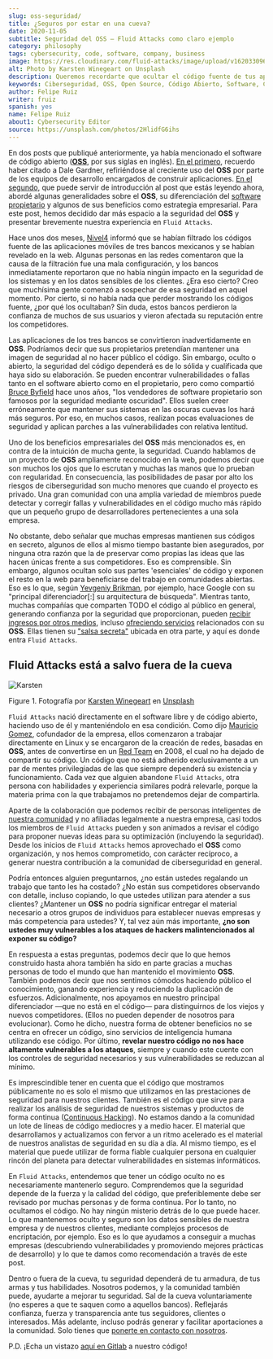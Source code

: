 ```yaml
---
slug: oss-seguridad/
title: ¿Seguros por estar en una cueva?
date: 2020-11-05
subtitle: Seguridad del OSS — Fluid Attacks como claro ejemplo
category: philosophy
tags: cybersecurity, code, software, company, business
image: https://res.cloudinary.com/fluid-attacks/image/upload/v1620330967/blog/oss-seguridad/cover_mpada0.webp
alt: Photo by Karsten Winegeart on Unsplash
description: Queremos recordarte que ocultar el código fuente de tus apps a menudo puede proporcionarte una ilusión de seguridad y que el OSS es una valiosa alternativa.
keywords: Ciberseguridad, OSS, Open Source, Código Abierto, Software, Compañía, Ethical Hacking, Pentesting
author: Felipe Ruiz
writer: fruiz
spanish: yes
name: Felipe Ruiz
about1: Cybersecurity Editor
source: https://unsplash.com/photos/2HlidfG6ihs
---
```


En dos posts que publiqué anteriormente, ya había mencionado el software
de código abierto
([**OSS**](https://en.wikipedia.org/wiki/Open-source_software), por sus
siglas en inglés). [En el primero](../vulns-triage-synopsys/), recuerdo
haber citado a Dale Gardner, refiriéndose al creciente uso del **OSS**
por parte de los equipos de desarrollo encargados de construir
aplicaciones. [En el segundo](../look-inside-oss/), que puede servir de
introducción al post que estás leyendo ahora, abordé algunas
generalidades sobre el **OSS**, su diferenciación del [software
propietario](https://es.wikipedia.org/wiki/Software_propietario) y
algunos de sus beneficios como estrategia empresarial. Para este post,
hemos decidido dar más espacio a la seguridad del **OSS** y presentar
brevemente nuestra experiencia en `Fluid Attacks`.

Hace unos dos meses,
[Nivel4](https://blog.nivel4.com/noticias/filtracion-revela-el-codigo-fuente-de-tres-bancos-en-mexico/)
informó que se habían filtrado los códigos fuente de las aplicaciones
móviles de tres bancos mexicanos y se habían revelado en la web.
Algunas personas en las redes comentaron que la causa de la filtración
fue una mala configuración, y los bancos inmediatamente reportaron que
no había ningún impacto en la seguridad de los sistemas y en los datos
sensibles de los clientes. ¿Era eso cierto? Creo que muchísima gente
comenzó a sospechar de esa seguridad en aquel momento. Por cierto, si no
había nada que perder mostrando los códigos fuente, ¿por qué los
ocultaban? Sin duda, estos bancos perdieron la confianza de muchos de
sus usuarios y vieron afectada su reputación entre los competidores.

Las aplicaciones de los tres bancos se convirtieron inadvertidamente en
**OSS**. Podríamos decir que sus propietarios pretendían mantener una
imagen de seguridad al no hacer público el código. Sin embargo, oculto o
abierto, la seguridad del código dependerá es de lo sólida y cualificada
que haya sido su elaboración. Se pueden encontrar vulnerabilidades o
fallas tanto en el software abierto como en el propietario, pero como
compartió [Bruce
Byfield](https://www.datamation.com/open-source/nine-reasons-for-using-open-source-software.html)
hace unos años, "los vendedores de software propietario son famosos por
la seguridad mediante oscuridad". Ellos suelen creer erróneamente que
mantener sus sistemas en las oscuras cuevas los hará más seguros. Por
eso, en muchos casos, realizan pocas evaluaciones de seguridad y aplican
parches a las vulnerabilidades con relativa lentitud.

Uno de los beneficios empresariales del **OSS** más mencionados es, en
contra de la intuición de mucha gente, la seguridad. Cuando hablamos de
un proyecto de **OSS** ampliamente reconocido en la web, podemos decir
que son muchos los ojos que lo escrutan y muchas las manos que lo
prueban con regularidad. En consecuencia, las posibilidades de pasar por
alto los riesgos de ciberseguridad son mucho menores que cuando el
proyecto es privado. Una gran comunidad con una amplia variedad de
miembros puede detectar y corregir fallas y vulnerabilidades en el
código mucho más rápido que un pequeño grupo de desarrolladores
pertenecientes a una sola empresa.

No obstante, debo señalar que muchas empresas mantienen sus códigos en
secreto, algunos de ellos al mismo tiempo bastante bien asegurados, por
ninguna otra razón que la de preservar como propias las ideas que las
hacen únicas frente a sus competidores. Eso es comprensible. Sin
embargo, algunos ocultan solo sus partes 'esenciales' de código y
exponen el resto en la web para beneficiarse del trabajo en comunidades
abiertas. Eso es lo que, según [Yevgeniy
Brikman](https://www.ycombinator.com/library/56-why-the-best-companies-and-developers-give-away-almost-everything-they-do),
por ejemplo, hace Google con su "principal diferenciador\[:\] su
arquitectura de búsqueda". Mientras tanto, muchas compañías que
comparten TODO el código al público en general, generando confianza por
la seguridad que proporcionan, pueden [recibir ingresos por otros
medios](https://www.sciencedirect.com/science/article/abs/pii/S026840121100123X?via%3Dihub),
incluso [ofreciendo servicios](https://lwn.net/Articles/786068/)
relacionados con su **OSS**. Ellas tienen su ["salsa
secreta"](https://www.ycombinator.com/library/56-why-the-best-companies-and-developers-give-away-almost-everything-they-do)
ubicada en otra parte, y aquí es donde entra `Fluid Attacks`.

## Fluid Attacks está a salvo fuera de la cueva

<div class="imgblock">

![Karsten](https://res.cloudinary.com/fluid-attacks/image/upload/v1620330967/blog/oss-seguridad/karsten_jryt90.webp)

<div class="title">

Figure 1. Fotografía por [Karsten Winegeart](https://unsplash.com/@karsten116)
en [Unsplash](https://unsplash.com/photos/v_OICS4SdEA)

</div>

</div>

`Fluid Attacks` nació directamente en el software libre
y de código abierto,
haciendo uso de él y manteniéndolo en esa condición.
Como dijo [Mauricio Gomez](https://www.linkedin.com/in/mgomezarango/en-us),
cofundador de la empresa,
ellos comenzaron a trabajar directamente en Linux
y se encargaron de la creación de redes,
basadas en **OSS**,
antes de convertirse en un [Red Team](../../solutions/red-teaming/)
en 2008,
el cual no ha dejado de compartir su código.
Un código que no está adherido
exclusivamente a un par de mentes privilegiadas
de las que siempre dependerá su existencia y funcionamiento.
Cada vez que alguien abandone `Fluid Attacks`,
otra persona con habilidades y experiencia similares podrá relevarle,
porque la materia prima con la que trabajamos
no pretendemos dejar de compartirla.

Aparte de la colaboración que podemos recibir de personas inteligentes
de [nuestra comunidad](https://docs.fluidattacks.com/) y no afiliadas
legalmente a nuestra empresa, casi todos los miembros de `Fluid Attacks`
pueden y son animados a revisar el código para proponer nuevas ideas
para su optimización (incluyendo la seguridad). Desde los inicios de
`Fluid Attacks` hemos aprovechado el **OSS** como organización, y nos
hemos comprometido, con carácter recíproco, a generar nuestra
contribución a la comunidad de ciberseguridad en general.

Podría entonces alguien preguntarnos, ¿no están ustedes regalando un
trabajo que tanto les ha costado? ¿No están sus competidores observando
con detalle, incluso copiando, lo que ustedes utilizan para atender a
sus clientes? ¿Mantener un **OSS** no podría significar entregar el
material necesario a otros grupos de individuos para establecer nuevas
empresas y más competencia para ustedes? Y, tal vez aún más importante,
**¿no son ustedes muy vulnerables a los ataques de hackers
malintencionados al exponer su código?**

En respuesta a estas preguntas, podemos decir que lo que hemos
construido hasta ahora también ha sido en parte gracias a muchas
personas de todo el mundo que han mantenido el movimiento **OSS**.
También podemos decir que nos sentimos cómodos haciendo público el
conocimiento, ganando experiencia y reduciendo la duplicación de
esfuerzos. Adicionalmente, nos apoyamos en nuestro principal
diferenciador —que no está en el código— para distinguirnos de los
viejos y nuevos competidores. (Ellos no pueden depender de nosotros para
evolucionar). Como he dicho, nuestra forma de obtener beneficios no se
centra en ofrecer un código, sino servicios de inteligencia humana
utilizando ese código. Por último, **revelar nuestro código no nos hace
altamente vulnerables a los ataques**, siempre y cuando este cuente con
los controles de seguridad necesarios y sus vulnerabilidades se reduzcan
al mínimo.

Es imprescindible tener en cuenta que el código que mostramos
públicamente no es solo el mismo que utilizamos en las prestaciones de
seguridad para nuestros clientes. También es el código que sirve para
realizar los análisis de seguridad de nuestros sistemas y productos de
forma continua ([Continuous
Hacking](../../services/continuous-hacking/)). No estamos dando a la
comunidad un lote de líneas de código mediocres y a medio hacer. El
material que desarrollamos y actualizamos con fervor a un ritmo
acelerado es el material de nuestros analistas de seguridad en su día a
día. Al mismo tiempo, es el material que puede utilizar de forma fiable
cualquier persona en cualquier rincón del planeta para detectar
vulnerabilidades en sistemas informáticos.

En `Fluid Attacks`, entendemos que tener un código oculto no es
necesariamente mantenerlo seguro. Comprendemos que la seguridad depende
de la fuerza y la calidad del código, que preferiblemente debe ser
revisado por muchas personas y de forma continua. Por lo tanto, no
ocultamos el código. No hay ningún misterio detrás de lo que puede
hacer. Lo que mantenemos oculto y seguro son los datos sensibles de
nuestra empresa y de nuestros clientes, mediante complejos procesos de
encriptación, por ejemplo. Eso es lo que ayudamos a conseguir a muchas
empresas (descubriendo vulnerabilidades y promoviendo mejores prácticas
de desarrollo) y lo que te damos como recomendación a través de este
post.

Dentro o fuera de la cueva, tu seguridad dependerá de tu armadura, de
tus armas y tus habilidades. Nosotros podemos, y la comunidad también
puede, ayudarte a mejorar tu seguridad. Sal de la cueva voluntariamente
(no esperes a que te saquen como a aquellos bancos). Reflejarás
confianza, fuerza y transparencia ante tus seguidores, clientes o
interesados. Más adelante, incluso podrás generar y facilitar
aportaciones a la comunidad. Solo tienes que [ponerte en contacto con
nosotros](../../contact-us/).

P.D. ¡Echa un vistazo [aquí en Gitlab](https://gitlab.com/fluidattacks)
a nuestro código\!
